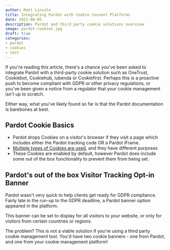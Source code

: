 ```yaml
---
author: Matt Lincoln
title: Integrating Pardot with Cookie Consent Platforms
date: 2021-08-05
description: Pardot and third party cookie solutions overview
image: pardot-cookies.jpg
draft: true
categories:
- pardot
- cookies
- test
---
```


If you're reading this article, there's a chance you've been asked to integrate Pardot with a third-party cookie solution such as OneTrust, Cookiebot, Cookiehub, iubenda or Cookiefirst. Perhaps this is a proactive push to become compliant with GDPR or other privacy regulations, or you've been given a notice from a regulator that your cookie management isn't up to scratch. 

Either way, what you've likely found so far is that the Pardot documentation is barebones at best.

## Pardot Cookie Basics

- Pardot drops Cookies on a visitor's browser if they visit a page which includes either the Pardot tracking code OR a Pardot iFrame.
- [Multiple types of Cookies are used](https://help.salesforce.com/articleView?id=pardot_basics_cookies.htm&type=5), and they have different purposes
- These Cookies are enabled by default, however Pardot does include some out of the box functionality to prevent them from being set.

## Pardot's out of the box Visitor Tracking Opt-in Banner

Pardot wasn't very quick to help clients get ready for GDPR compliance. Fairly late in the run-up to the GDPR deadline, a Pardot banner option appeared in the platform. 

This banner can be set to display for all visitors to your website, or only for visitors from certain countries or regions.

The problem? This is not a viable solution if you're using a third party cookie management tool. You'd have two cookie banners - one from Pardot, and one from your cookie management platform!
